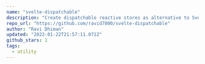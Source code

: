 ```yaml
---
name: "svelte-dispatchable"
description: "Create dispatchable reactive stores as alternative to Svelte stores."
repo_url: "https://github.com/ravid7000/svelte-dispatchable"
author: "Ravi Dhiman"
updated: "2022-01-22T21:57:11.071Z"
github_stars: 1
tags: 
  - utility
---
```

